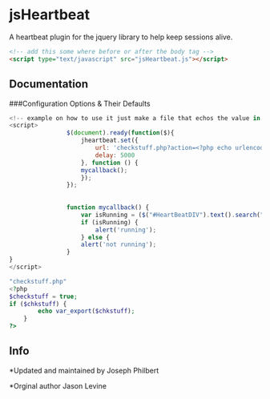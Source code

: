 jsHeartbeat
===========

A heartbeat plugin for the jquery library to help keep sessions alive.
```html
<!-- add this some where before or after the body tag -->
<script type="text/javascript" src="jsHeartbeat.js"></script>
```
## Documentation

###Configuration Options & Their Defaults

```javascript
<!-- example on how to use it just make a file that echos the value in this instance true or false.-->
<script>
				$(document).ready(function($){
					jheartbeat.set({
						url: 'checkstuff.php?action=<?php echo urlencode(trim($myaction)); ?>',
						delay: 5000 
					}, function () {
					mycallback();
					});
				});
	
	
				function mycallback() {
					var isRunning = ($("#HeartBeatDIV").text().search("true")!= -1);
					if (isRunning) {
						alert('running');
					} else {
					alert('not running'); 					
				}
}
</script>

```
```php
"checkstuff.php"
<?php
$checkstuff = true;
if ($chkstuff) { 
		echo var_export($chkstuff);
	}
?>
```
## Info

*Updated and maintained by Joseph Philbert

*Orginal author Jason Levine
